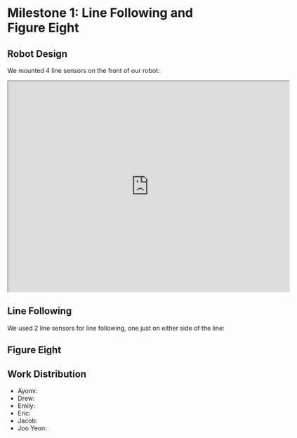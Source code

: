 # Milestone 1: Line Following and Figure Eight

## Robot Design

We mounted 4 line sensors on the front of our robot:
<iframe src="https://drive.google.com/file/d/0ByCM4xElwbIeUkpPaGQtN01ITWs/preview" width="640" height="480"></iframe>

## Line Following

We used 2 line sensors for line following, one just on either side of the line:

## Figure Eight

## Work Distribution

*   Ayomi:
*   Drew:
*   Emily:
*   Eric:
*   Jacob:
*   Joo Yeon:
